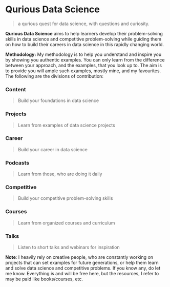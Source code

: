 # Qurious Data Science
> a qurious quest for data science, with questions and curiosity.

**Qurious Data Science** aims to help learners develop their problem-solving skills in data science and competitive problem-solving while guiding them on how to build their careers in data science in this rapidly changing world. 

**Methodology:** My methodology is to help you understand and inspire you by showing you authentic examples. You can only learn from the difference between your approach, and the examples, that you look up to. The aim is to provide you will ample such examples, mostly mine, and my favourites. The following are the divisions of contribution:

### Content
> Build your foundations in data science

### Projects
> Learn from examples of data science projects

### Career
> Build your career in data science

### Podcasts
> Learn from those, who are doing it daily

### Competitive
> Build your competitive problem-solving skills

### Courses
> Learn from organized courses and curriculum

### Talks
> Listen to short talks and webinars for inspiration

**Note**: I heavily rely on creative people, who are constantly working on projects that can set examples for future generations, or help them learn and solve data science and competitive problems. If you know any, do let me know. Everything is and will be free here, but the resources, I refer to may be paid like books/courses, etc. 
